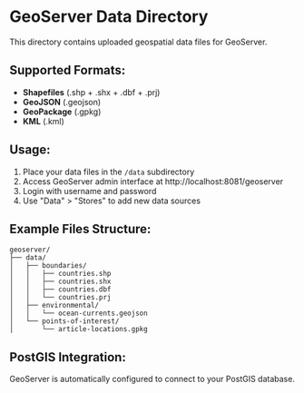 # GeoServer Data Directory

This directory contains uploaded geospatial data files for GeoServer.

## Supported Formats:
- **Shapefiles** (.shp + .shx + .dbf + .prj)
- **GeoJSON** (.geojson)
- **GeoPackage** (.gpkg)
- **KML** (.kml)

## Usage:

1. Place your data files in the `/data` subdirectory
2. Access GeoServer admin interface at http://localhost:8081/geoserver
3. Login with username and password
4. Use "Data" > "Stores" to add new data sources

## Example Files Structure:
```
geoserver/
├── data/
│   ├── boundaries/
│   │   ├── countries.shp
│   │   ├── countries.shx
│   │   ├── countries.dbf
│   │   └── countries.prj
│   ├── environmental/
│   │   └── ocean-currents.geojson
│   └── points-of-interest/
│       └── article-locations.gpkg
```

## PostGIS Integration:

GeoServer is automatically configured to connect to your PostGIS database.
